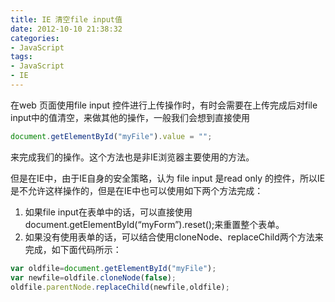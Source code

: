 ```yaml
---
title: IE 清空file input值
date: 2012-10-10 21:38:32
categories:
- JavaScript
tags:
- JavaScript
- IE
---
```

在web 页面使用file input 控件进行上传操作时，有时会需要在上传完成后对file input中的值清空，来做其他的操作，一般我们会想到直接使用  

``` javascript
document.getElementById("myFile").value = "";
```

来完成我们的操作。这个方法也是非IE浏览器主要使用的方法。  

但是在IE中，由于IE自身的安全策略，认为 file input 是read only 的控件，所以IE是不允许这样操作的，但是在IE中也可以使用如下两个方法完成： 

1. 如果file input在表单中的话，可以直接使用document.getElementById(“myForm”).reset();来重置整个表单。  
2. 如果没有使用表单的话，可以结合使用cloneNode、replaceChild两个方法来完成，如下面代码所示：  

``` javascript
var oldfile=document.getElementById("myFile");
var newfile=oldfile.cloneNode(false);
oldfile.parentNode.replaceChild(newfile,oldfile);

```

